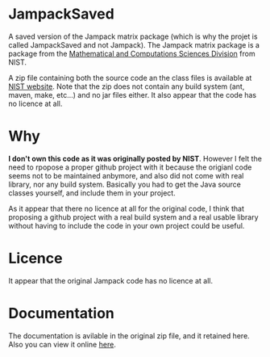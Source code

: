# JampackSaved
A saved version of the Jampack matrix package (which is why the projet is called JampackSaved and not Jampack). The Jampack matrix package is a package from the [Mathematical and Computations Sciences Division](https://www.nist.gov/itl/math) from NIST. 

A zip file containing both the source code an the class files is available at [NIST website](https://math.nist.gov/pub/Jampack/Jampack/AboutJampack.html). Note that the zip does not contain any build system (ant, maven, make, etc...) and no jar files either. It also appear that the code has no licence at all.

# Why
**I don't own this code as it was originally posted by NIST**. However I felt the need to rpopose a proper github project with it because the origianl code seems not to be maintained anbymore, and also did not come with real library, nor any build system. Basically you had to get the Java source classes yourself, and include them in your project. 

As it appear that there  no licence at all for the original code, I think that proposing a github project with a real build system and a real usable library without having to include the code in your own project could be useful.

# Licence
It appear that the original Jampack code has no licence at all. 

# Documentation
The documentation is avilable in the original zip file, and it retained here. Also you can view it online [here](https://math.nist.gov/pub/Jampack/Jampack/Doc/00_Manual.html#mancont).
